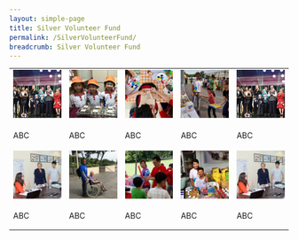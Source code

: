 ```yaml
---
layout: simple-page
title: Silver Volunteer Fund
permalink: /SilverVolunteerFund/
breadcrumb: Silver Volunteer Fund
---
```


<table>
  <tr>
     <td width="20%">
       <img src="../images/President-s-Star-Charity.jpg" alt="Partner Story 1" />
     </td>
     <td width="20%">
       <img src="../images/PCF-Eunos_2.jpg" alt="Partner Story 2" />
     </td>
     <td width="20%">
       <img src="../images/PA.jpg" alt="Partner Story 3" />
     </td>
     <td width="20%">
        <img src="../images/Partner-Story4.jpg" alt="Partner Story 4" />
     </td>
     <td width="20%">
       <img src="../images/President-s-Star-Charity.jpg" alt="Partner Story 1" />
     </td>
  </tr>
  <tr>
     <td>
       <p>ABC</p>
     </td>
     <td>
       <p>ABC</p>
     </td>
     <td>
       <p>ABC</p>
     </td>
     <td>
       <p>ABC</p>
     </td> 
     <td>
       <p>ABC</p>
     </td> 
  </tr>
  <tr>
     <td>
       <img src="../images/Allison2.jpg" alt="Volunteer Story 1" />
     </td>
     <td>
       <img src="../images/Citi-Sg2.jpg" alt="Volunteer Story 2" />
     </td>
     <td>
       <img src="../images/Singtel2.jpg" alt="Volunteer Story 3" />
     </td>
     <td>
        <img src="../images/Joanne_1.jpg" alt="Volunteer Story 4" />
     </td>
     <td>
       <img src="../images/Allison2.jpg" alt="Volunteer Story 1" />
     </td>
  </tr>
  <tr>
     <td>
       <p>ABC</p>
     </td>
     <td>
       <p>ABC</p>
     </td>
     <td>
       <p>ABC</p>
     </td>
     <td>
       <p>ABC</p>
     </td> 
     <td>
       <p>ABC</p>
     </td> 
  </tr>
</table>
